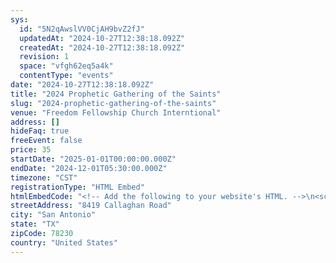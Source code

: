 ```yaml
---
sys:
  id: "5N2qAwslVV0CjAH9bvZ2fJ"
  updatedAt: "2024-10-27T12:38:18.092Z"
  createdAt: "2024-10-27T12:38:18.092Z"
  revision: 1
  space: "vfgh62eq5a4k"
  contentType: "events"
date: "2024-10-27T12:38:18.092Z"
title: "2024 Prophetic Gathering of the Saints"
slug: "2024-prophetic-gathering-of-the-saints"
venue: "Freedom Fellowship Church Interntional"
address: []
hideFaq: true
freeEvent: false
price: 35
startDate: "2025-01-01T00:00:00.000Z"
endDate: "2024-12-01T05:30:00.000Z"
timezone: "CST"
registrationType: "HTML Embed"
htmlEmbedCode: "<!-- Add the following to your website's HTML. -->\n<script src=\"https://events.humanitix.com/scripts/widgets/inline.js\" type=\"module\"></script>\n<iframe data-checkout=\"prophetic-gathering-of-the-saints-2024\"></iframe>"
streetAddress: "8419 Callaghan Road"
city: "San Antonio"
state: "TX"
zipCode: 78230
country: "United States"
---
```

